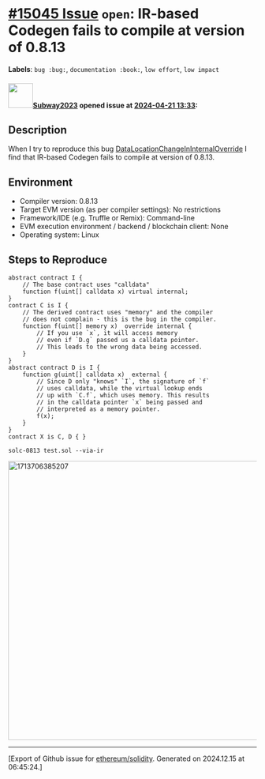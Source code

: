 # [\#15045 Issue](https://github.com/ethereum/solidity/issues/15045) `open`: IR-based Codegen fails to compile at version of 0.8.13
**Labels**: `bug :bug:`, `documentation :book:`, `low effort`, `low impact`


#### <img src="https://avatars.githubusercontent.com/u/147013944?v=4" width="50">[Subway2023](https://github.com/Subway2023) opened issue at [2024-04-21 13:33](https://github.com/ethereum/solidity/issues/15045):

## Description

When I try to reproduce this bug [DataLocationChangeInInternalOverride](https://soliditylang.org/blog/2022/05/17/data-location-inheritance-bug/) I find that IR-based Codegen fails to compile at version of 0.8.13. 
## Environment

- Compiler version: 0.8.13
- Target EVM version (as per compiler settings): No restrictions
- Framework/IDE (e.g. Truffle or Remix): Command-line
- EVM execution environment / backend / blockchain client: None
- Operating system: Linux

## Steps to Reproduce
```solidity
abstract contract I {
    // The base contract uses "calldata"
    function f(uint[] calldata x) virtual internal;
}
contract C is I {
    // The derived contract uses "memory" and the compiler
    // does not complain - this is the bug in the compiler.
    function f(uint[] memory x)  override internal {
        // If you use `x`, it will access memory
        // even if `D.g` passed us a calldata pointer.
        // This leads to the wrong data being accessed.
    }
}
abstract contract D is I {
    function g(uint[] calldata x)  external {
        // Since D only "knows" `I`, the signature of `f`
        // uses calldata, while the virtual lookup ends
        // up with `C.f`, which uses memory. This results
        // in the calldata pointer `x` being passed and
        // interpreted as a memory pointer.
        f(x);
    }
}
contract X is C, D { }
```
```
solc-0813 test.sol --via-ir
```
<img width="565" alt="1713706385207" src="https://github.com/ethereum/solidity/assets/147013944/9b5945c0-06e3-4ac0-9150-6046cdff590e">






-------------------------------------------------------------------------------



[Export of Github issue for [ethereum/solidity](https://github.com/ethereum/solidity). Generated on 2024.12.15 at 06:45:24.]
